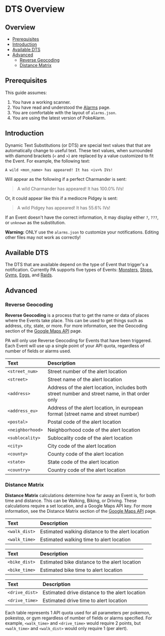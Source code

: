 # DTS Overview

## Overview

* [Prerequisites](#prerequisites)
* [Introduction](#introduction)
* [Available DTS](#available-dts)
* [Advanced](#advanced)
  * [Reverse Geocoding](#reverse-geocoding)
  * [Distance Matrix](#distance-matrix)

## Prerequisites

This guide assumes:

1. You have a working scanner.
3. You have read and understood the [Alarms](alarms) page.
4. You are comfortable with the layout of `alarms.json`.
5. You are using the latest version of PokeAlarm.

## Introduction

Dynamic Text Substitutions (or DTS) are special text values that
that are automatically change to useful text. These text values, when
surrounded with diamond brackets (`<` and `>`) are replaced by a value
customized to fit the Event. For example, the following text:

`A wild <mon_name> has appeared! It has <iv>% IVs!`

Will appear as the following if a perfect Charmander is sent:

> A wild Charmander has appeared! It has 100.0% IVs!

Or, it could appear like this if a mediocre Pidgey is sent:

> A wild Pidgey has appeared! It has 55.6% IVs!

If an Event doesn't have the correct information, it may display either
`?`, `???`, or `unknown` as the substitution.

**Warning:** ONLY use the `alarms.json` to customize your notifications.
Editing other files may not work as correctly!

## Available DTS

The DTS that are available depend on the type of Event that trigger's a
notification. Currently PA supports five types of Events:
[Monsters](monster-dts), [Stops](stop-dts), [Gyms](gym-dts),
[Eggs](egg-dts), and [Raids](raid-dts).

## Advanced

### Reverse Geocoding

**Reverse Geocoding** is a process that to get the name or data of
places where the Events take place. This can be used to get things such
as address, city, state, or more. For more information, see the
Geocoding section of the [Google Maps API](google-maps-api-key) page.

PA will only use Reverse Geocoding for Events that have been triggered.
Each Event will use up a single point of your API quota, regardless
of number of fields or alarms used.

| Text             | Description                                       |
|:---------------- |:--------------------------------------------------|
| `<street_num>`   | Street number of the alert location               |
| `<street>`       | Street name of the alert location                 |
| `<address>`      | Address of the alert location, includes both street number and street name, in that order only |
| `<address_eu>`   | Address of the alert location, in european format (street name and street number) |
| `<postal>`       | Postal code of the alert location                 |
| `<neighborhood>` | Neighborhood code of the alert location           |
| `<sublocality>`  | Sublocality code of the alert location            |
| `<city>`         | City code of the alert location                   |
| `<county>`       | County code of the alert location                 |
| `<state>`        | State code of the alert location                  |
| `<country>`      | Country code of the alert location                |

### Distance Matrix

**Distance Matrix** calculations determine how far away an Event is, for
both time and distance. This can be Walking, Biking, or Driving. These
calculations require a set location, and a Google Maps API key. For more
information, see the Distance Matrix section of the
[Google Maps API](google-maps-api-key) page.

| Text             | Description                                       |
|:---------------- |:--------------------------------------------------|
| `<walk_dist>`    | Estimated walking distance to the alert location  |
| `<walk_time>`    | Estimated walking time to alert location          |

| Text             | Description                                       |
|:---------------- |:--------------------------------------------------|
| `<bike_dist>`    | Estimated bike distance to the alert location     |
| `<bike_time>`    | Estimated bike time to alert location             |


| Text             | Description                                       |
|:---------------- |:--------------------------------------------------|
| `<drive_dist>`   | Estimated drive distance to the alert location    |
| `<drive_time>`   | Estimated drive time to alert location            |

Each table represents 1 API quota used for all parameters per pokemon,
pokestop, or gym regardless of number of fields or alarms specified. For
example, `<walk_time>` and `<drive_time>` would require 2 points, but
`<walk_time>` and `<walk_dist>` would only require 1 (per alert).
